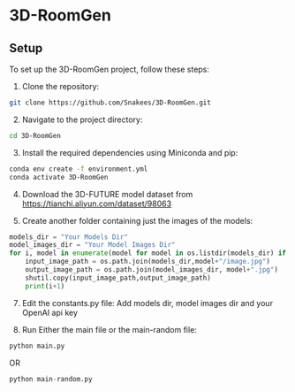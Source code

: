 # 3D-RoomGen
## Setup
To set up the 3D-RoomGen project, follow these steps:

1. Clone the repository:
```bash
git clone https://github.com/Snakees/3D-RoomGen.git
```
2. Navigate to the project directory:
```bash
cd 3D-RoomGen
```
3. Install the required dependencies using Miniconda and pip:
```bash
conda env create -f environment.yml
conda activate 3D-RoomGen
```
4. Download the 3D-FUTURE model dataset from https://tianchi.aliyun.com/dataset/98063

5. Create another folder containing just the images of the models:
```python
models_dir = "Your Models Dir"
model_images_dir = "Your Model Images Dir"
for i, model in enumerate(model for model in os.listdir(models_dir) if os.path.isdir(model)):
    input_image_path = os.path.join(models_dir,model+"/image.jpg")
    output_image_path = os.path.join(model_images_dir, model+".jpg")
    shutil.copy(input_image_path,output_image_path)
    print(i+1)
```
7. Edit the constants.py file: Add models dir, model images dir and your OpenAI api key

8. Run Either the main file or the main-random file:
```python
python main.py
```
OR
```python
python main-random.py
```
